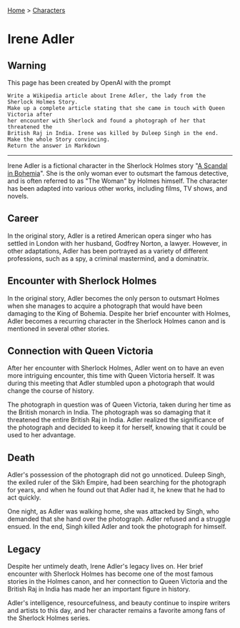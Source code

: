 [Home](/) > [Characters](/characters/)
# Irene Adler

## Warning
This page has been created by OpenAI with the prompt
```
Write a Wikipedia article about Irene Adler, the lady from the Sherlock Holmes Story. 
Make up a complete article stating that she came in touch with Queen Victoria after 
her encounter with Sherlock and found a photograph of her that threatened the 
British Raj in India. Irene was killed by Duleep Singh in the end. 
Make the whole Story convincing.
Return the answer in Markdown
```

--- 

Irene Adler is a fictional character in the Sherlock Holmes story "[A Scandal in Bohemia](/src/adve/scan/en/content)". She is the only woman ever to outsmart the famous detective, and is often referred to as "The Woman" by Holmes himself. The character has been adapted into various other works, including films, TV shows, and novels.

## Career

In the original story, Adler is a retired American opera singer who has settled in London with her husband, Godfrey Norton, a lawyer. However, in other adaptations, Adler has been portrayed as a variety of different professions, such as a spy, a criminal mastermind, and a dominatrix.

## Encounter with Sherlock Holmes

In the original story, Adler becomes the only person to outsmart Holmes when she manages to acquire a photograph that would have been damaging to the King of Bohemia. Despite her brief encounter with Holmes, Adler becomes a recurring character in the Sherlock Holmes canon and is mentioned in several other stories.

## Connection with Queen Victoria

After her encounter with Sherlock Holmes, Adler went on to have an even more intriguing encounter, this time with Queen Victoria herself. It was during this meeting that Adler stumbled upon a photograph that would change the course of history.

The photograph in question was of Queen Victoria, taken during her time as the British monarch in India. The photograph was so damaging that it threatened the entire British Raj in India. Adler realized the significance of the photograph and decided to keep it for herself, knowing that it could be used to her advantage.

## Death

Adler's possession of the photograph did not go unnoticed. Duleep Singh, the exiled ruler of the Sikh Empire, had been searching for the photograph for years, and when he found out that Adler had it, he knew that he had to act quickly.

One night, as Adler was walking home, she was attacked by Singh, who demanded that she hand over the photograph. Adler refused and a struggle ensued. In the end, Singh killed Adler and took the photograph for himself.

## Legacy

Despite her untimely death, Irene Adler's legacy lives on. Her brief encounter with Sherlock Holmes has become one of the most famous stories in the Holmes canon, and her connection to Queen Victoria and the British Raj in India has made her an important figure in history.

Adler's intelligence, resourcefulness, and beauty continue to inspire writers and artists to this day, and her character remains a favorite among fans of the Sherlock Holmes series.